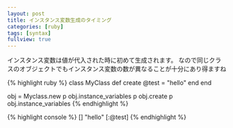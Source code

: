 ```yaml
---
layout: post
title: インスタンス変数生成のタイミング
categories: [ruby]
tags: [syntax]
fullview: true
---
```


インスタンス変数は値が代入された時に初めて生成されます。
なので同じクラスのオブジェクトでもインスタンス変数の数が異なることが十分にあり得ますね

{% highlight ruby %}
class MyClass
  def create
    @test = "hello"
  end
end

obj = Myclass.new
p obj.instance_variables
p obj.create
p obj.instance_variables
{% endhighlight %}

{% highlight console %}
[]
"hello"
[:@test]
{% endhighlight %}
